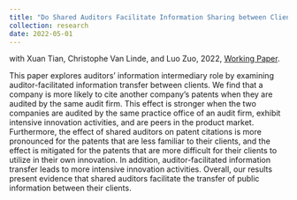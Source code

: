 ```yaml
---
title: "Do Shared Auditors Facilitate Information Sharing between Clients? Evidence from Patent Citations"
collection: research
date: 2022-05-01
---
```


with Xuan Tian, Christophe Van Linde, and Luo Zuo, 2022, [Working Paper](https://papers.ssrn.com/sol3/papers.cfm?abstract_id=4099144).

This paper explores auditors’ information intermediary role by examining auditor-facilitated information transfer between clients. We find that a company is more likely to cite another company’s patents when they are audited by the same audit firm. This effect is stronger when the two companies are audited by the same practice office of an audit firm, exhibit intensive innovation activities, and are peers in the product market. Furthermore, the effect of shared auditors on patent citations is more pronounced for the patents that are less familiar to their clients, and the effect is mitigated for the patents that are more difficult for their clients to utilize in their own innovation. In addition, auditor-facilitated information transfer leads to more intensive innovation activities. Overall, our results present evidence that shared auditors facilitate the transfer of public information between their clients.


